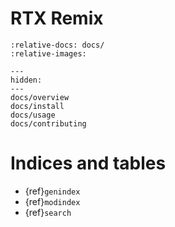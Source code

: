 # RTX Remix

```{include} ./docs/overview.md
:relative-docs: docs/
:relative-images:
```

```{toctree}
---
hidden:
---
docs/overview
docs/install
docs/usage
docs/contributing
```

# Indices and tables

* {ref}`genindex`
* {ref}`modindex`
* {ref}`search`
